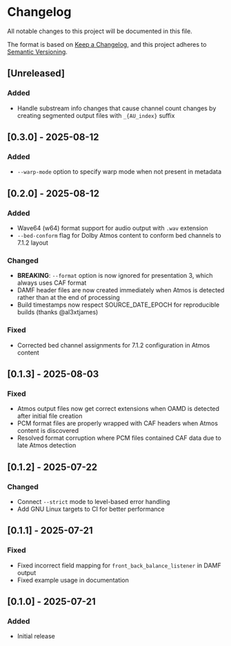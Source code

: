 # Changelog

All notable changes to this project will be documented in this file.

The format is based on [Keep a Changelog](https://keepachangelog.com/en/1.0.0/),
and this project adheres to [Semantic Versioning](https://semver.org/spec/v2.0.0.html).

## [Unreleased]

### Added
- Handle substream info changes that cause channel count changes by creating segmented output files with `_{AU_index}` suffix

## [0.3.0] - 2025-08-12

### Added
- `--warp-mode` option to specify warp mode when not present in metadata

## [0.2.0] - 2025-08-12

### Added
- Wave64 (w64) format support for audio output with `.wav` extension
- `--bed-conform` flag for Dolby Atmos content to conform bed channels to 7.1.2 layout

### Changed
- **BREAKING**: `--format` option is now ignored for presentation 3, which always uses CAF format
- DAMF header files are now created immediately when Atmos is detected rather than at the end of processing
- Build timestamps now respect SOURCE_DATE_EPOCH for reproducible builds (thanks @al3xtjames)

### Fixed
- Corrected bed channel assignments for 7.1.2 configuration in Atmos content

## [0.1.3] - 2025-08-03

### Fixed
- Atmos output files now get correct extensions when OAMD is detected after initial file creation
- PCM format files are properly wrapped with CAF headers when Atmos content is discovered
- Resolved format corruption where PCM files contained CAF data due to late Atmos detection

## [0.1.2] - 2025-07-22

### Changed
- Connect `--strict` mode to level-based error handling
- Add GNU Linux targets to CI for better performance

## [0.1.1] - 2025-07-21

### Fixed
- Fixed incorrect field mapping for `front_back_balance_listener` in DAMF output
- Fixed example usage in documentation

## [0.1.0] - 2025-07-21

### Added
- Initial release